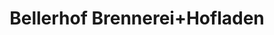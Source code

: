 ---
title: "Bellerhof Brennerei+Hofladen"
url: /owen/bellerhof-brennerei-hofladen/
shop: Spirituosen
---